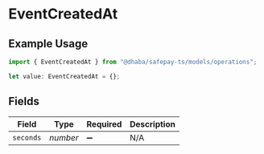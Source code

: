 # EventCreatedAt

## Example Usage

```typescript
import { EventCreatedAt } from "@dhaba/safepay-ts/models/operations";

let value: EventCreatedAt = {};
```

## Fields

| Field              | Type               | Required           | Description        |
| ------------------ | ------------------ | ------------------ | ------------------ |
| `seconds`          | *number*           | :heavy_minus_sign: | N/A                |
